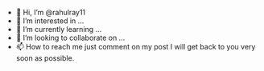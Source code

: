 - 👋 Hi, I’m @rahulray11
- 👀 I’m interested in ...
- 🌱 I’m currently learning ...
- 💞️ I’m looking to collaborate on ...
- 📫 How to reach me just comment on my post I will get back to you very soon as possible.

<!---
rahulray11/rahulray11 is a ✨ special ✨ repository because its `README.md` (this file) appears on your GitHub profile.
You can click the Preview link to take a look at your changes.
--->
